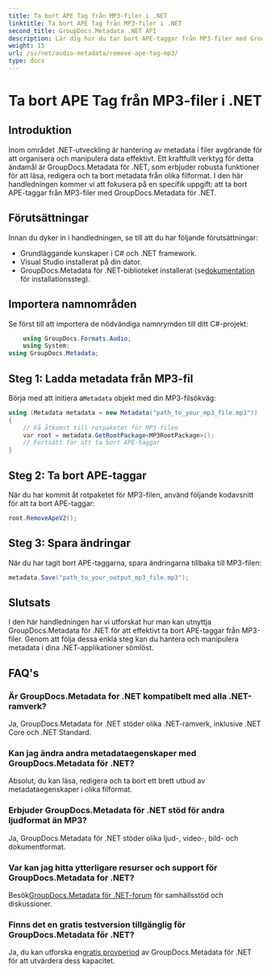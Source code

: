 ```yaml
---
title: Ta bort APE Tag från MP3-filer i .NET
linktitle: Ta bort APE Tag från MP3-filer i .NET
second_title: GroupDocs.Metadata .NET API
description: Lär dig hur du tar bort APE-taggar från MP3-filer med GroupDocs.Metadata for .NET. Hantera metadata enkelt i dina .NET-applikationer.
weight: 15
url: /sv/net/audio-metadata/remove-ape-tag-mp3/
type: docs
---
```

# Ta bort APE Tag från MP3-filer i .NET

## Introduktion
Inom området .NET-utveckling är hantering av metadata i filer avgörande för att organisera och manipulera data effektivt. Ett kraftfullt verktyg för detta ändamål är GroupDocs.Metadata för .NET, som erbjuder robusta funktioner för att läsa, redigera och ta bort metadata från olika filformat. I den här handledningen kommer vi att fokusera på en specifik uppgift: att ta bort APE-taggar från MP3-filer med GroupDocs.Metadata för .NET. 
## Förutsättningar
Innan du dyker in i handledningen, se till att du har följande förutsättningar:
- Grundläggande kunskaper i C# och .NET framework.
- Visual Studio installerat på din dator.
-  GroupDocs.Metadata för .NET-biblioteket installerat (se[dokumentation](https://tutorials.groupdocs.com/metadata/net/) för installationssteg).

## Importera namnområden
Se först till att importera de nödvändiga namnrymden till ditt C#-projekt:
```csharp
    using GroupDocs.Formats.Audio;
    using System;
using GroupDocs.Metadata;
```
## Steg 1: Ladda metadata från MP3-fil
 Börja med att initiera a`Metadata` objekt med din MP3-filsökväg:
```csharp
using (Metadata metadata = new Metadata("path_to_your_mp3_file.mp3"))
{
    // Få åtkomst till rotpaketet för MP3-filen
    var root = metadata.GetRootPackage<MP3RootPackage>();
    // Fortsätt för att ta bort APE-taggar
}
```
## Steg 2: Ta bort APE-taggar
När du har kommit åt rotpaketet för MP3-filen, använd följande kodavsnitt för att ta bort APE-taggar:
```csharp
root.RemoveApeV2();
```
## Steg 3: Spara ändringar
När du har tagit bort APE-taggarna, spara ändringarna tillbaka till MP3-filen:
```csharp
metadata.Save("path_to_your_output_mp3_file.mp3");
```

## Slutsats
I den här handledningen har vi utforskat hur man kan utnyttja GroupDocs.Metadata för .NET för att effektivt ta bort APE-taggar från MP3-filer. Genom att följa dessa enkla steg kan du hantera och manipulera metadata i dina .NET-applikationer sömlöst.

## FAQ's
### Är GroupDocs.Metadata for .NET kompatibelt med alla .NET-ramverk?
Ja, GroupDocs.Metadata för .NET stöder olika .NET-ramverk, inklusive .NET Core och .NET Standard.
### Kan jag ändra andra metadataegenskaper med GroupDocs.Metadata för .NET?
Absolut, du kan läsa, redigera och ta bort ett brett utbud av metadataegenskaper i olika filformat.
### Erbjuder GroupDocs.Metadata för .NET stöd för andra ljudformat än MP3?
Ja, GroupDocs.Metadata för .NET stöder olika ljud-, video-, bild- och dokumentformat.
### Var kan jag hitta ytterligare resurser och support för GroupDocs.Metadata for .NET?
 Besök[GroupDocs.Metadata för .NET-forum](https://forum.groupdocs.com/c/metadata/14) för samhällsstöd och diskussioner.
### Finns det en gratis testversion tillgänglig för GroupDocs.Metadata för .NET?
 Ja, du kan utforska en[gratis provperiod](https://releases.groupdocs.com/) av GroupDocs.Metadata för .NET för att utvärdera dess kapacitet.